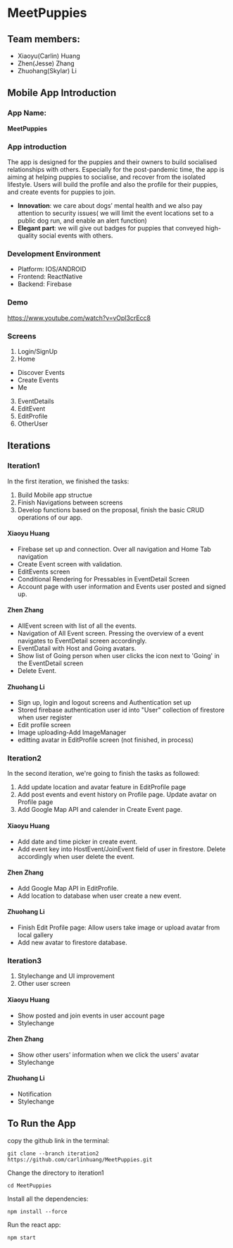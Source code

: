 # MeetPuppies

## Team members:
- Xiaoyu(Carlin) Huang
- Zhen(Jesse) Zhang
- Zhuohang(Skylar) Li

## Mobile App Introduction
### App Name:
**MeetPuppies**
### App introduction
The app is designed for the puppies and their owners to build socialised
relationships with others. Especially for the post-pandemic time, the app is aiming at
helping puppies to socialise, and recover from the isolated lifestyle.
Users will build the profile and also the profile for their puppies, and create events for
puppies to join.
- **Innovation**: we care about dogs’ mental health and we also pay attention to security
issues( we will limit the event locations set to a public dog run, and enable an alert
function)
- **Elegant part**: we will give out badges for puppies that conveyed high-quality social
events with others.

### Development Environment
- Platform: IOS/ANDROID
- Frontend: ReactNative
- Backend: Firebase

### Demo 
https://www.youtube.com/watch?v=vOpl3crEcc8

### Screens 
1. Login/SignUp
2. Home 
- Discover Events 
- Create Events 
- Me
3. EventDetails
4. EditEvent
5. EditProfile
6. OtherUser

## Iterations
### Iteration1
In the first iteration, we finished the tasks:
1. Build Mobile app structue
2. Finish Navigations between screens
3. Develop functions based on the proposal, finish the basic CRUD operations of our app.

#### Xiaoyu Huang
- Firebase set up and connection. Over all navigation and Home Tab navigation
- Create Event screen with validation.
- EditEvents screen
- Conditional Rendering for Pressables in EventDetail Screen
- Account page with user information and Events user posted and signed up.

#### Zhen Zhang
- AllEvent screen with list of all the events. 
- Navigation of All Event screen. Pressing the overview of a event navigates to EventDetail screen accordingly.
- EventDatail with Host and Going avatars. 
- Show list of Going person when user clicks the icon next to 'Going' in the EventDetail screen
- Delete Event.

#### Zhuohang Li
- Sign up, login and logout screens and Authentication set up
- Stored firebase authentication user id into "User" collection of firestore when user register
- Edit profile screen
- Image uploading-Add ImageManager
- editting avatar in EditProfile screen (not finished, in process)

### Iteration2
In the second iteration, we're going to finish the tasks as followed:
1. Add update location and avatar feature in EditProfile page
2. Add post events and event history on Profile page. Update avatar on Profile page
3. Add Google Map API and calender in Create Event page.

#### Xiaoyu Huang
- Add date and time picker in create event.
- Add event key into HostEvent/JoinEvent field of user in firestore. Delete accordingly when user delete the event.

#### Zhen Zhang
- Add Google Map API in EditProfile.
- Add location to database when user create a new event.

#### Zhuohang Li
- Finish Edit Profile page: Allow users take image or upload avatar from local gallery
- Add new avatar to firestore database.

### Iteration3
1. Stylechange and UI improvement
2. Other user screen 
#### Xiaoyu Huang
- Show posted and join events in user account page
- Stylechange 
#### Zhen Zhang
- Show other users' information when we click the users' avatar 
- Stylechange
#### Zhuohang Li
- Notification
- Stylechange 


## To Run the App

copy the github link in the terminal: 
```
git clone --branch iteration2 https://github.com/carlinhuang/MeetPuppies.git
```

Change the directory to iteration1
```
cd MeetPuppies
```
Install all the dependencies:
```
npm install --force
```
Run the react app:
```
npm start

